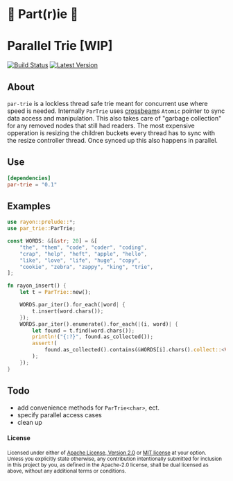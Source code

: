 # 🎉 Part(r)ie 🎉
# Parallel Trie [WIP]

[![Build Status](https://travis-ci.com/DevinR528/par-trie.svg?branch=master)](https://travis-ci.com/DevinR528/par-trie)
[![Latest Version](https://img.shields.io/crates/v/par-trie.svg)](https://crates.io/crates/toml)

## About
`par-trie` is a lockless thread safe trie meant for concurrent use where speed is needed.
Internally `ParTrie` uses [crossbeam](https://github.com/crossbeam-rs/crossbeam)s `Atomic` pointer to
sync data access and manipulation. This also takes care of "garbage collection" for any removed
nodes that still had readers. The most expensive opperation is resizing the children buckets every
thread has to sync with the resize controller thread. Once synced up this also happens in parallel.

## Use
```toml
[dependencies]
par-trie = "0.1"
```

## Examples
```rust
use rayon::prelude::*;
use par_trie::ParTrie;

const WORDS: &[&str; 20] = &[
    "the", "them", "code", "coder", "coding",
    "crap", "help", "heft", "apple", "hello",
    "like", "love", "life", "huge", "copy",
    "cookie", "zebra", "zappy", "king", "trie",
];

fn rayon_insert() {
    let t = ParTrie::new();

    WORDS.par_iter().for_each(|word| {
        t.insert(word.chars());
    });
    WORDS.par_iter().enumerate().for_each(|(i, word)| {
        let found = t.find(word.chars());
        println!("{:?}", found.as_collected());
        assert!(
            found.as_collected().contains(&WORDS[i].chars().collect::<Vec<_>>().as_slice())
        );
    });
}
```

## Todo
  * add convenience methods for `ParTrie<char>`, ect.
  * specify parallel access cases
  * clean up


#### License

<sup>
Licensed under either of <a href="LICENSE-APACHE">Apache License, Version
2.0</a> or <a href="LICENSE-MIT">MIT license</a> at your option.
</sup>

<br>

<sub>
Unless you explicitly state otherwise, any contribution intentionally submitted
for inclusion in this project by you, as defined in the Apache-2.0 license,
shall be dual licensed as above, without any additional terms or conditions.
</sub>
